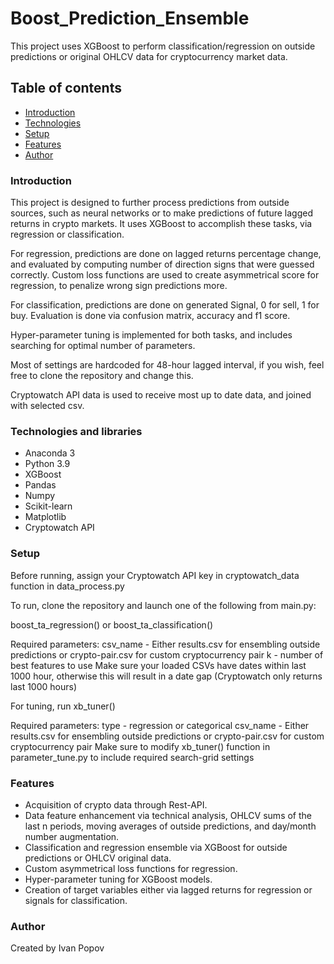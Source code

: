 # Boost_Prediction_Ensemble

This project uses XGBoost to perform classification/regression on outside predictions or original OHLCV data for cryptocurrency market data.

## Table of contents

* [Introduction](#Introduction)
* [Technologies](#Technologies)
* [Setup](#setup)
* [Features](#features)
* [Author](#Author)

### Introduction

This project is designed to further process predictions from outside sources, such as neural networks or to make predictions of future lagged returns in crypto markets.
It uses XGBoost to accomplish these tasks, via regression or classification.

For regression, predictions are done on lagged returns percentage change, and evaluated by computing number of direction signs that were guessed correctly.
Custom loss functions are used to create asymmetrical score for regression, to penalize wrong sign predictions more.

For classification, predictions are done on generated Signal, 0 for sell, 1 for buy. Evaluation is done via confusion matrix, accuracy and f1 score.

Hyper-parameter tuning is implemented for both tasks, and includes searching for optimal number of parameters.

Most of settings are hardcoded for 48-hour lagged interval, if you wish, feel free to clone the repository and change this.

Cryptowatch API data is used to receive most up to date data, and joined with selected csv.

### Technologies and libraries

* Anaconda 3
* Python 3.9
* XGBoost
* Pandas
* Numpy
* Scikit-learn
* Matplotlib
* Cryptowatch API

### Setup
Before running, assign your Cryptowatch API key in cryptowatch_data function in data_process.py

To run, clone the repository and launch one of the following from main.py:

boost_ta_regression() or boost_ta_classification()

Required parameters: 
csv_name - Either results.csv for ensembling outside predictions or crypto-pair.csv for custom cryptocurrency pair
k - number of best features to use
Make sure your loaded CSVs have dates within last 1000 hour, otherwise this will result in a date gap (Cryptowatch only returns last 1000 hours)

For tuning, run xb_tuner()

Required parameters:
type - regression or categorical
csv_name - Either results.csv for ensembling outside predictions or crypto-pair.csv for custom cryptocurrency pair
Make sure to modify xb_tuner() function in parameter_tune.py to include required search-grid settings

### Features

* Acquisition of crypto data through Rest-API.
* Data feature enhancement via technical analysis, OHLCV sums of the last n periods, moving averages of outside predictions, and day/month number augmentation.
* Classification and regression ensemble via XGBoost for outside predictions or OHLCV original data.
* Custom asymmetrical loss functions for regression.
* Hyper-parameter tuning for XGBoost models.
* Creation of target variables either via lagged returns for regression or signals for classification.

### Author

Created by Ivan Popov
